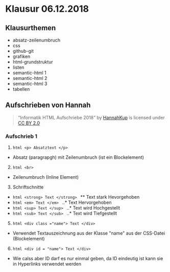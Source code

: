 # Klausur 06.12.2018
## Klausurthemen
* absatz-zeilenumbruch
* css
* github-git
* grafiken
* html-grundstruktur
* listen
* semantic-html 1
* semantic-html 2
* semantic-html 3
* tabellen
## Aufschrieben von Hannah
> “Informatik HTML Aufschriebe 2018” by [HannahKup](https://github.com/HannahKup) is licensed under [CC BY 2.0](https://creativecommons.org/licenses/by/2.0/)
### Aufschrieb 1
1. ```html <p> Absatztext </p> ```
* Absatz (paragrapgh) mit Zeilenumbruch (ist ein Blockelement)
2. ```html <br> ```
* Zeilenumbruch (Inline Element)
3. Schriftschnitte
* ```html <strong> Text </strong> ```
** Text stark Hevorgehoben
* ```html <em> Text </em> ```
..* Text Hervorgehoben
* ```html <sup> Text </sup> ```
..* Text wird Hochgestellt
* ```html <sub> Text </sub> ```
..* Text wird Tiefgestellt
5. ```html <div class ="name"> Text </div> ```
* Verwendet Textauszeichnung aus der Klasse "name" aus der CSS-Datei (Blockelement)
6. ```html <div id = "name"> Text </div> ```
* Wie calss aber ID darf es nur einmal geben, da ID eindeutig ist kann sie in Hyperlinks verwendet werden
